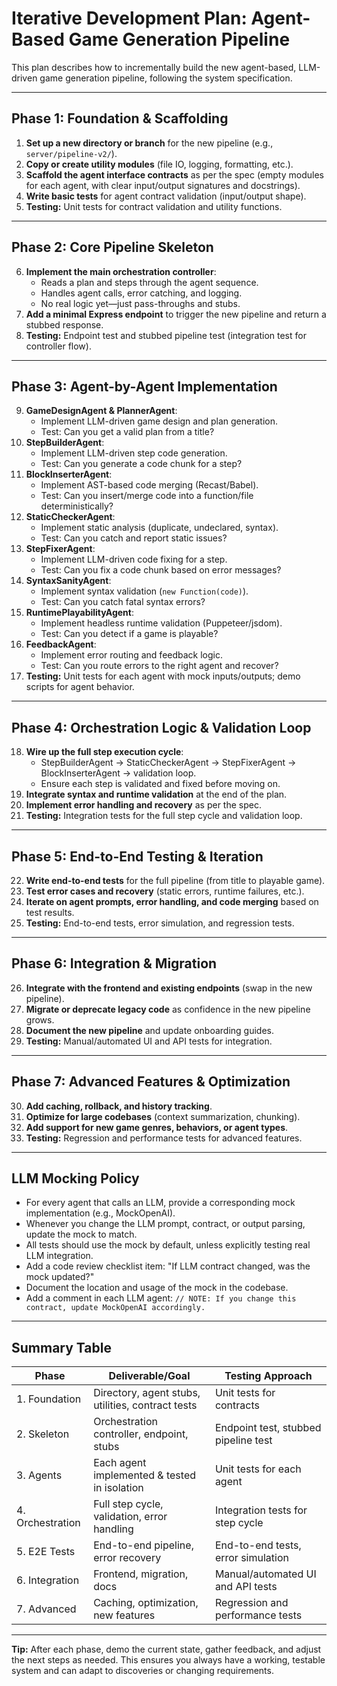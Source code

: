 # Iterative Development Plan: Agent-Based Game Generation Pipeline

This plan describes how to incrementally build the new agent-based, LLM-driven game generation pipeline, following the system specification.

---

## Phase 1: Foundation & Scaffolding
1. **Set up a new directory or branch** for the new pipeline (e.g., `server/pipeline-v2/`).
2. **Copy or create utility modules** (file IO, logging, formatting, etc.).
3. **Scaffold the agent interface contracts** as per the spec (empty modules for each agent, with clear input/output signatures and docstrings).
4. **Write basic tests** for agent contract validation (input/output shape).
5. **Testing:** Unit tests for contract validation and utility functions.

---

## Phase 2: Core Pipeline Skeleton
6. **Implement the main orchestration controller**:
   - Reads a plan and steps through the agent sequence.
   - Handles agent calls, error catching, and logging.
   - No real logic yet—just pass-throughs and stubs.
7. **Add a minimal Express endpoint** to trigger the new pipeline and return a stubbed response.
8. **Testing:** Endpoint test and stubbed pipeline test (integration test for controller flow).

---

## Phase 3: Agent-by-Agent Implementation
9. **GameDesignAgent & PlannerAgent**:
   - Implement LLM-driven game design and plan generation.
   - Test: Can you get a valid plan from a title?
10. **StepBuilderAgent**:
    - Implement LLM-driven step code generation.
    - Test: Can you generate a code chunk for a step?
11. **BlockInserterAgent**:
    - Implement AST-based code merging (Recast/Babel).
    - Test: Can you insert/merge code into a function/file deterministically?
12. **StaticCheckerAgent**:
    - Implement static analysis (duplicate, undeclared, syntax).
    - Test: Can you catch and report static issues?
13. **StepFixerAgent**:
    - Implement LLM-driven code fixing for a step.
    - Test: Can you fix a code chunk based on error messages?
14. **SyntaxSanityAgent**:
    - Implement syntax validation (`new Function(code)`).
    - Test: Can you catch fatal syntax errors?
15. **RuntimePlayabilityAgent**:
    - Implement headless runtime validation (Puppeteer/jsdom).
    - Test: Can you detect if a game is playable?
16. **FeedbackAgent**:
    - Implement error routing and feedback logic.
    - Test: Can you route errors to the right agent and recover?
17. **Testing:** Unit tests for each agent with mock inputs/outputs; demo scripts for agent behavior.

---

## Phase 4: Orchestration Logic & Validation Loop
18. **Wire up the full step execution cycle**:
    - StepBuilderAgent → StaticCheckerAgent → StepFixerAgent → BlockInserterAgent → validation loop.
    - Ensure each step is validated and fixed before moving on.
19. **Integrate syntax and runtime validation** at the end of the plan.
20. **Implement error handling and recovery** as per the spec.
21. **Testing:** Integration tests for the full step cycle and validation loop.

---

## Phase 5: End-to-End Testing & Iteration
22. **Write end-to-end tests** for the full pipeline (from title to playable game).
23. **Test error cases and recovery** (static errors, runtime failures, etc.).
24. **Iterate on agent prompts, error handling, and code merging** based on test results.
25. **Testing:** End-to-end tests, error simulation, and regression tests.

---

## Phase 6: Integration & Migration
26. **Integrate with the frontend and existing endpoints** (swap in the new pipeline).
27. **Migrate or deprecate legacy code** as confidence in the new pipeline grows.
28. **Document the new pipeline** and update onboarding guides.
29. **Testing:** Manual/automated UI and API tests for integration.

---

## Phase 7: Advanced Features & Optimization
30. **Add caching, rollback, and history tracking**.
31. **Optimize for large codebases** (context summarization, chunking).
32. **Add support for new game genres, behaviors, or agent types**.
33. **Testing:** Regression and performance tests for advanced features.

---

## LLM Mocking Policy

- For every agent that calls an LLM, provide a corresponding mock implementation (e.g., MockOpenAI).
- Whenever you change the LLM prompt, contract, or output parsing, update the mock to match.
- All tests should use the mock by default, unless explicitly testing real LLM integration.
- Add a code review checklist item: "If LLM contract changed, was the mock updated?"
- Document the location and usage of the mock in the codebase.
- Add a comment in each LLM agent: `// NOTE: If you change this contract, update MockOpenAI accordingly.`

---

## Summary Table

| Phase         | Deliverable/Goal                                 | Testing Approach                        |
|---------------|--------------------------------------------------|-----------------------------------------|
| 1. Foundation | Directory, agent stubs, utilities, contract tests| Unit tests for contracts                |
| 2. Skeleton   | Orchestration controller, endpoint, stubs        | Endpoint test, stubbed pipeline test    |
| 3. Agents     | Each agent implemented & tested in isolation     | Unit tests for each agent               |
| 4. Orchestration | Full step cycle, validation, error handling   | Integration tests for step cycle        |
| 5. E2E Tests  | End-to-end pipeline, error recovery              | End-to-end tests, error simulation      |
| 6. Integration| Frontend, migration, docs                        | Manual/automated UI and API tests       |
| 7. Advanced   | Caching, optimization, new features              | Regression and performance tests        |

---

**Tip:**
After each phase, demo the current state, gather feedback, and adjust the next steps as needed. This ensures you always have a working, testable system and can adapt to discoveries or changing requirements. 